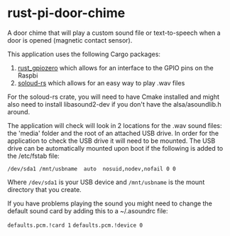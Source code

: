 # rust-pi-door-chime
A door chime that will play a custom sound file or text-to-speech when a door is opened (magnetic contact sensor).


This application uses the following Cargo packages:

1. [rust_gpiozero](https://github.com/rahul-thakoor/rust_gpiozero) which allows for an interface to the GPIO pins on the Raspbi
2. [soloud-rs](https://github.com/MoAlyousef/soloud-rs) which allows for an easy way to play .wav files

For the soloud-rs crate, you will need to have Cmake installed and might also need to install libasound2-dev if you don't have the alsa/asoundlib.h around.

The application will check will look in 2 locations for the .wav sound files: the 'media' folder and the root of an attached USB drive. In order for the application to check the USB drive it will need to be mounted. The USB drive can be automatically mounted upon boot if the following is added to the /etc/fstab file:

`/dev/sda1 /mnt/usbname  auto  nosuid,nodev,nofail 0 0`

Where `/dev/sda1` is your USB device and `/mnt/usbname` is the mount directory that you create.

If you have problems playing the sound you might need to change the default sound card by adding this to a ~/.asoundrc file:

`defaults.pcm.!card 1`
`defaults.pcm.!device 0`
